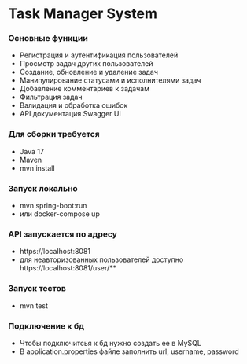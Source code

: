 # Task Manager System

### Основные функции
* Регистрация и аутентификация пользователей
* Просмотр задач других пользователей
* Создание, обновление и удаление задач
* Манипулирование статусами и исполнителями задач
* Добавление комментариев к задачам
* Фильтрация задач
* Валидация и обработка ошибок
* API документация Swagger UI

### Для сборки требуется
* Java 17
* Maven
* mvn install

### Запуск локально

* mvn spring-boot:run
* или docker-compose up

### API запускается по адресу

* https://localhost:8081
* для неавторизованных пользователей доступно https://localhost:8081/user/**

### Запуск тестов
* mvn test

### Подключение к бд
* Чтобы подключитсья к бд нужно создать ее в MySQL
* В application.properties файле заполнить url, username, password
